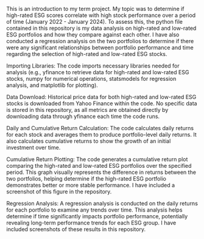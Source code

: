This is an introduction to my term project. My topic was to determine if high-rated ESG scores correlate with high stock performance over a period of time (January 2022 - January 2024). To assess this, the python file contained in this repository is my data analysis on high-rated and low-rated ESG portfolios and how they compare against each other. I have also conducted a regression analysis on the two portfolios to determine if there were any significant relationships between portfolio performance and time regarding the selection of high-rated and low-rated ESG stocks.

Importing Libraries: The code imports necessary libraries needed for analysis (e.g., yfinance to retrieve data for high-rated and low-rated ESG stocks, numpy for numerical operations, statsmodels for regression analysis, and matplotlib for plotting).

Data Download: Historical price data for both high-rated and low-rated ESG stocks is downloaded from Yahoo Finance within the code. No specific data is stored in this repository, as all metrics are obtained directly by downloading data through yfinance each time the code runs.

Daily and Cumulative Return Calculation: The code calculates daily returns for each stock and averages them to produce portfolio-level daily returns. It also calculates cumulative returns to show the growth of an initial investment over time.

Cumulative Return Plotting: The code generates a cumulative return plot comparing the high-rated and low-rated ESG portfolios over the specified period. This graph visually represents the difference in returns between the two portfolios, helping determine if the high-rated ESG portfolio demonstrates better or more stable performance. I have included a screenshot of this figure in the repository.

Regression Analysis: A regression analysis is conducted on the daily returns for each portfolio to examine any trends over time. This analysis helps determine if time significantly impacts portfolio performance, potentially revealing long-term performance trends for each ESG group. I have included screenshots of these results in this repository.

